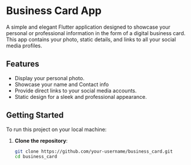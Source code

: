 # Business Card App

A simple and elegant Flutter application designed to showcase your personal or professional information in the form of a digital business card. This app contains your photo, static details, and links to all your social media profiles.

## Features
- Display your personal photo.
- Showcase your name and Contact info
- Provide direct links to your social media accounts.
- Static design for a sleek and professional appearance.

## Getting Started
To run this project on your local machine:

1. **Clone the repository**:
   ```bash
   git clone https://github.com/your-username/business_card.git
   cd business_card
